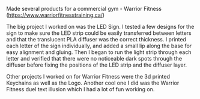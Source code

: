 Made several products for a commercial gym - Warrior Fitness (https://www.warriorfitnesstraining.ca/)

The big project I worked on was the LED Sign. I tested a few designs for the sign to make sure the LED strip could be easily transferred between letters and that the translucent PLA diffuser was the correct thickness. I printed each letter of the sign individually, and added a small lip along the base for easy alignment and gluing. Then I began to run the light strip through each letter and verified that there were no noticeable dark spots through the diffuser before fixing the positions of the LED strip and the diffuser layer.  

Other projects I worked on for Warrior Fitness were the 3d printed Keychains as well as the Logo. Another cool one I did was the Warrior Fitness duel text illusion which I had a lot of fun working on. 
